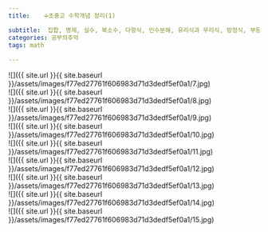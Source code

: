 ```yaml
---
title:    ➗초중고 수학개념 정리(1)

subtitle:  집합, 명제, 실수, 복소수, 다항식, 인수분해, 유리식과 무리식, 방정식, 부등식 ,함수
categories: 공부의추억  
tags: math
 
---
```


  
  
![]({{ site.url }}{{ site.baseurl }}/assets/images/f77ed27761f606983d71d3dedf5ef0a1/7.jpg)  
![]({{ site.url }}{{ site.baseurl }}/assets/images/f77ed27761f606983d71d3dedf5ef0a1/8.jpg)  
![]({{ site.url }}{{ site.baseurl }}/assets/images/f77ed27761f606983d71d3dedf5ef0a1/9.jpg)  
![]({{ site.url }}{{ site.baseurl }}/assets/images/f77ed27761f606983d71d3dedf5ef0a1/10.jpg)  
![]({{ site.url }}{{ site.baseurl }}/assets/images/f77ed27761f606983d71d3dedf5ef0a1/11.jpg)  
![]({{ site.url }}{{ site.baseurl }}/assets/images/f77ed27761f606983d71d3dedf5ef0a1/12.jpg)  
![]({{ site.url }}{{ site.baseurl }}/assets/images/f77ed27761f606983d71d3dedf5ef0a1/13.jpg)  
![]({{ site.url }}{{ site.baseurl }}/assets/images/f77ed27761f606983d71d3dedf5ef0a1/14.jpg)  
![]({{ site.url }}{{ site.baseurl }}/assets/images/f77ed27761f606983d71d3dedf5ef0a1/15.jpg)  
